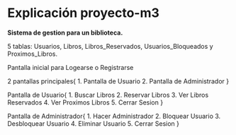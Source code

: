 ﻿# Explicación proyecto-m3

**Sistema de gestion para un biblioteca.**

5 tablas: Usuarios, Libros, Libros_Reservados, Usuarios_Bloqueados y Proximos_Libros.

Pantalla inicial para Logearse o Registrarse

2 pantallas principales{
    1. Pantalla de Usuario
    2. Pantalla de Administrador
}

Pantalla de Usuario{
    1. Buscar Libros
    2. Reservar Libros
    3. Ver Libros Reservados
    4. Ver Proximos Libros
    5. Cerrar Sesion
}

Pantalla de Administrador{
    1. Hacer Administrador
    2. Bloquear Usuario
    3. Desbloquear Usuario
    4. Eliminar Usuario
    5. Cerrar Sesion
}


